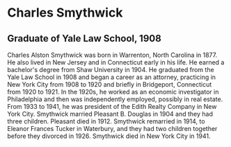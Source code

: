 # Charles Smythwick
## Graduate of Yale Law School, 1908
Charles Alston Smythwick was born in Warrenton, North Carolina in 1877. He also lived in New Jersey and in Connecticut early in his life. He earned a bachelor's degree from Shaw University in 1904. He graduated from the Yale Law School in 1908 and began a career as an attorney, practicing in New York City from 1908 to 1920 and briefly in Bridgeport, Connecticut from 1920 to 1921. In the 1920s, he worked as an economic investigator in Philadelphia and then was independently employed, possibly in real estate. From 1933 to 1941, he was president of the Edith Realty Company in New York City.
Smythwick married Pleasant B. Douglas in 1904 and they had three children. Pleasant died in 1912. Smythwick remarried in 1914, to Eleanor Frances Tucker in Waterbury, and they had two children together before they divorced in 1926. Smythwick died in New York City in 1941.
